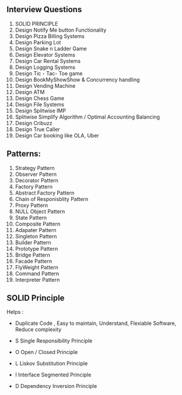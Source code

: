 ## Interview Questions 
1. SOLID PRINCIPLE 
2. Design Notify Me button Functionality
3. Design Pizza Billing Systems 
4. Design Parking Lot 
5. Design Snake n Ladder Game 
6. Design Elevator Systems 
7. Design Car Rental Systems 
8. Design Logging Systems 
9. Design Tic - Tac- Toe game 
10. Design BookMyShowShow & Concurrency handling 
11. Design Vending Machine 
12. Design ATM 
13. Design Chess Game 
14. Design File Systems 
15. Design Splitwise IMP 
16. Splitwise Simplify Algorithm / Optimal Accounting Balancing 
17. Design Cribuzz 
18. Design True Caller 
20. Design Car booking like OLA, Uber 




## Patterns: 
1. Strategy Pattern
2. Observer Pattern 
3. Decorator Pattern
4. Factory Pattern 
5. Abstract Factory Pattern 
6. Chain of Responisblity Pattern 
7. Proxy Pattern 
8. NULL Object Pattern 
9. State Pattern 
10. Composite Pattern 
11. Adapater Pattern 
12. Singleton Pattern 
13. Builder Pattern 
14. Prototype Pattern 
15. Bridge Pattern 
16. Facade Pattern 
17. FlyWeight Pattern 
18. Command Pattern 
19. Interpreter Pattern 



## SOLID Principle 

Helps : 
- Duplicate Code , Easy to maintain, Understand, Flexiable Software, Reduce complexity

- S Single Responsibility Principle
- O Open / Closed Principle 
- L Liskov Substitution Principle 
- I Interface Segmented Principle 
- D Dependency Inversion Principle 
